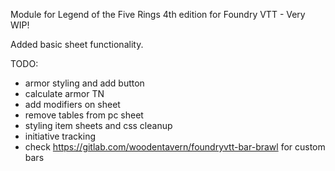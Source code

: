 Module for Legend of the Five Rings 4th edition for Foundry VTT - Very WIP!

Added basic sheet functionality.

TODO:
  - armor styling and add button
  - calculate armor TN
  - add modifiers on sheet
  - remove tables from pc sheet
  - styling item sheets and css cleanup
  - initiative tracking
  - check https://gitlab.com/woodentavern/foundryvtt-bar-brawl for custom bars